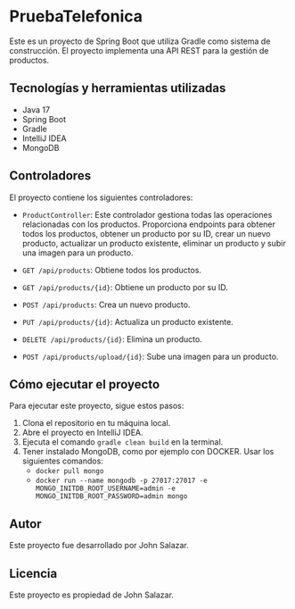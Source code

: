 # PruebaTelefonica

Este es un proyecto de Spring Boot que utiliza Gradle como sistema de construcción. El proyecto implementa una API REST para la gestión de productos.

## Tecnologías y herramientas utilizadas

- Java 17
- Spring Boot
- Gradle
- IntelliJ IDEA
- MongoDB

## Controladores

El proyecto contiene los siguientes controladores:

- `ProductController`: Este controlador gestiona todas las operaciones relacionadas con los productos. Proporciona endpoints para obtener todos los productos, obtener un producto por su ID, crear un nuevo producto, actualizar un producto existente, eliminar un producto y subir una imagen para un producto.

- `GET /api/products`: Obtiene todos los productos.
- `GET /api/products/{id}`: Obtiene un producto por su ID.
- `POST /api/products`: Crea un nuevo producto.
- `PUT /api/products/{id}`: Actualiza un producto existente.
- `DELETE /api/products/{id}`: Elimina un producto.
- `POST /api/products/upload/{id}`: Sube una imagen para un producto.

## Cómo ejecutar el proyecto

Para ejecutar este proyecto, sigue estos pasos:

1. Clona el repositorio en tu máquina local.
2. Abre el proyecto en IntelliJ IDEA.
3. Ejecuta el comando `gradle clean build` en la terminal.
4. Tener instalado MongoDB, como por ejemplo con DOCKER. Usar los siguientes comandos:
	- `docker pull mongo`
	- `docker run --name mongodb -p 27017:27017 -e MONGO_INITDB_ROOT_USERNAME=admin -e MONGO_INITDB_ROOT_PASSWORD=admin mongo`

## Autor

Este proyecto fue desarrollado por John Salazar.

## Licencia

Este proyecto es propiedad de John Salazar.
